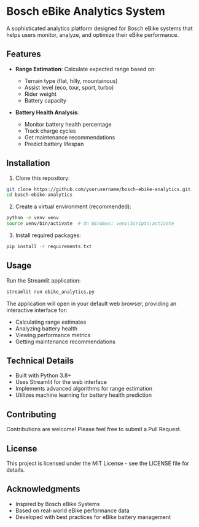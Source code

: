 # Bosch eBike Analytics System

A sophisticated analytics platform designed for Bosch eBike systems that helps users monitor, analyze, and optimize their eBike performance.

## Features

- **Range Estimation**: Calculate expected range based on:
  - Terrain type (flat, hilly, mountainous)
  - Assist level (eco, tour, sport, turbo)
  - Rider weight
  - Battery capacity

- **Battery Health Analysis**:
  - Monitor battery health percentage
  - Track charge cycles
  - Get maintenance recommendations
  - Predict battery lifespan

## Installation

1. Clone this repository:
```bash
git clone https://github.com/yourusername/bosch-ebike-analytics.git
cd bosch-ebike-analytics
```

2. Create a virtual environment (recommended):
```bash
python -m venv venv
source venv/bin/activate  # On Windows: venv\Scripts\activate
```

3. Install required packages:
```bash
pip install -r requirements.txt
```

## Usage

Run the Streamlit application:
```bash
streamlit run ebike_analytics.py
```

The application will open in your default web browser, providing an interactive interface for:
- Calculating range estimates
- Analyzing battery health
- Viewing performance metrics
- Getting maintenance recommendations

## Technical Details

- Built with Python 3.8+
- Uses Streamlit for the web interface
- Implements advanced algorithms for range estimation
- Utilizes machine learning for battery health prediction

## Contributing

Contributions are welcome! Please feel free to submit a Pull Request.

## License

This project is licensed under the MIT License - see the LICENSE file for details.

## Acknowledgments

- Inspired by Bosch eBike Systems
- Based on real-world eBike performance data
- Developed with best practices for eBike battery management 